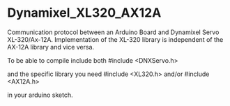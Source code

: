 # Dynamixel_XL320_AX12A

Communication protocol between an Arduino Board and Dynamixel Servo XL-320/Ax-12A. 
Implementation of the XL-320 library is independent of the AX-12A library and vice versa.

To be able to compile include both
#include <DNXServo.h>

and the specific library you need
#include <XL320.h>
and/or
#include <AX12A.h>

in your arduino sketch.


